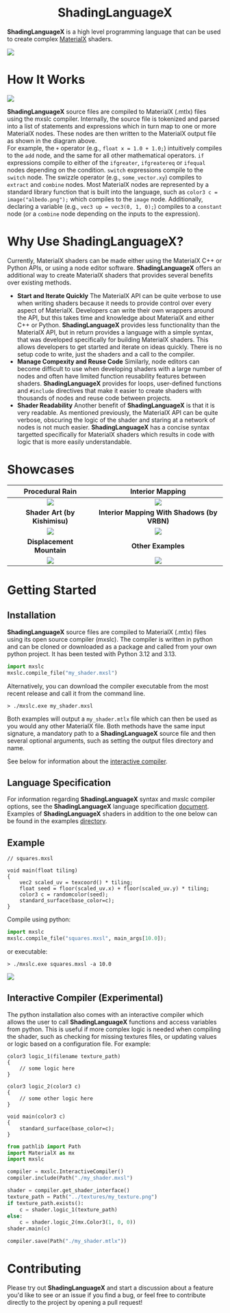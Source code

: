
<h1 align="center">ShadingLanguageX</h1>

__ShadingLanguageX__ is a high level programming language that can be used to create complex [MaterialX](https://materialx.org/) shaders.  
  
![](examples/screenshots/readme_example.png)


# How It Works
![](examples/screenshots/howitworks.jpg)  

__ShadingLanguageX__ source files are compiled to MaterialX (.mtlx) files using the mxslc compiler. Internally, the source file is tokenized and parsed into a list of statements and expressions which in turn map to one or more MaterialX nodes. These nodes are then written to the MaterialX output file as shown in the diagram above.  
For example, the `+` operator (e.g., `float x = 1.0 + 1.0;`) intuitively compiles to the `add` node, and the same for all other mathematical operators. `if` expressions compile to either of the `ifgreater`, `ifgreatereq` or `ifequal` nodes depending on the condition. `switch` expressions compile to the `switch` node. The swizzle operator (e.g., `some_vector.xy`) compiles to `extract` and `combine` nodes. Most MaterialX nodes are represented by a standard library function that is built into the language, such as `color3 c = image("albedo.png");` which compiles to the `image` node. Additionally, declaring a variable (e.g., `vec3 up = vec3(0, 1, 0);`) compiles to a `constant` node (or a `combine` node depending on the inputs to the expression).  


# Why Use ShadingLanguageX?

Currently, MaterialX shaders can be made either using the MaterialX C++ or Python APIs, or using a node editor software. __ShadingLanguageX__ offers an additional way to create MaterialX shaders that provides several benefits over existing methods.
* __Start and Iterate Quickly__ The MaterialX API can be quite verbose to use when writing shaders because it needs to provide control over every aspect of MaterialX. Developers can write their own wrappers around the API, but this takes time and knowledge about MaterialX and either C++ or Python. __ShadingLanguageX__ provides less functionality than the MaterialX API, but in return provides a language with a simple syntax, that was developed specifically for building MaterialX shaders. This allows developers to get started and iterate on ideas quickly. There is no setup code to write, just the shaders and a call to the compiler.
* __Manage Compexity and Reuse Code__ Similarly, node editors can become difficult to use when developing shaders with a large number of nodes and often have limited function reusability features between shaders. __ShadingLanguageX__ provides for loops, user-defined functions and `#include` directives that make it easier to create shaders with thousands of nodes and reuse code between projects.
* __Shader Readability__ Another benefit of __ShadingLanguageX__ is that it is very readable. As mentioned previously, the MaterialX API can be quite verbose, obscuring the logic of the shader and staring at a network of nodes is not much easier.  __ShadingLanguageX__ has a concise syntax targetted specifically for MaterialX shaders which results in code with logic that is more easily understandable.


# Showcases
Procedural Rain                    |  Interior Mapping
:---------------------------:|:---------------------------:
![](examples/screenshots/rain.png)   |  ![](examples/screenshots/interiormapping.png)
__Shader Art (by Kishimisu)__    |  __Interior Mapping With Shadows (by VRBN)__
![](examples/screenshots/shaderart.png)  |  ![](examples/screenshots/lit_interiors.png)
__Displacement Mountain__    |    __Other Examples__
![](examples/screenshots/mountain.png)   |  ![](examples/screenshots/combined.png)


# Getting Started

## Installation
__ShadingLanguageX__ source files are compiled to MaterialX (.mtlx) files using its open source compiler (mxslc). The compiler is written in python and can be cloned or downloaded as a package and called from your own python project. It has been tested with Python 3.12 and 3.13. 
```python
import mxslc
mxslc.compile_file("my_shader.mxsl")
```
Alternatively, you can download the compiler executable from the most recent release and call it from the command line.
```
> ./mxslc.exe my_shader.mxsl
```
Both examples will output a `my_shader.mtlx` file which can then be used as you would any other MaterialX file. Both methods have the same input signature, a mandatory path to a __ShadingLanguageX__ source file and then several optional arguments, such as setting the output files directory and name.

See below for information about the [interactive compiler]().

## Language Specification
For information regarding __ShadingLanguageX__ syntax and mxslc compiler options, see the __ShadingLanguageX__ language specification [document](https://github.com/jakethorn/ShadingLanguageX/blob/main/docs/LanguageSpecification.md). Examples of __ShadingLanguageX__ shaders in addition to the one below can be found in the examples [directory](https://github.com/jakethorn/ShadingLanguageX/tree/main/examples).

## Example
```
// squares.mxsl

void main(float tiling)
{
    vec2 scaled_uv = texcoord() * tiling;
    float seed = floor(scaled_uv.x) + floor(scaled_uv.y) * tiling;
    color3 c = randomcolor(seed);
    standard_surface(base_color=c);
}
```
Compile using python:
```python
import mxslc
mxslc.compile_file("squares.mxsl", main_args[10.0]);
```
or executable:
```
> ./mxslc.exe squares.mxsl -a 10.0
```
![](https://github.com/jakethorn/ShadingLanguageX/blob/main/examples/screenshots/squares.png)

## Interactive Compiler (Experimental)
The python installation also comes with an interactive compiler which allows the user to call __ShadingLanguageX__ functions and access variables from python. This is useful if more complex logic is needed when compiling the shader, such as checking for missing textures files, or updating values or logic based on a configuration file.
For example:
```
color3 logic_1(filename texture_path)
{
    // some logic here
}

color3 logic_2(color3 c)
{
    // some other logic here
}

void main(color3 c)
{
    standard_surface(base_color=c);
}
```
```python
from pathlib import Path
import MaterialX as mx
import mxslc

compiler = mxslc.InteractiveCompiler()
compiler.include(Path("./my_shader.mxsl")

shader = compiler.get_shader_interface()
texture_path = Path("../textures/my_texture.png")
if texture_path.exists():
    c = shader.logic_1(texture_path)
else:
    c = shader.logic_2(mx.Color3(1, 0, 0))
shader.main(c)

compiler.save(Path("./my_shader.mtlx"))
```


# Contributing
Please try out __ShadingLanguageX__ and start a discussion about a feature you'd like to see or an issue if you find a bug, or feel free to contribute directly to the project by opening a pull request!
